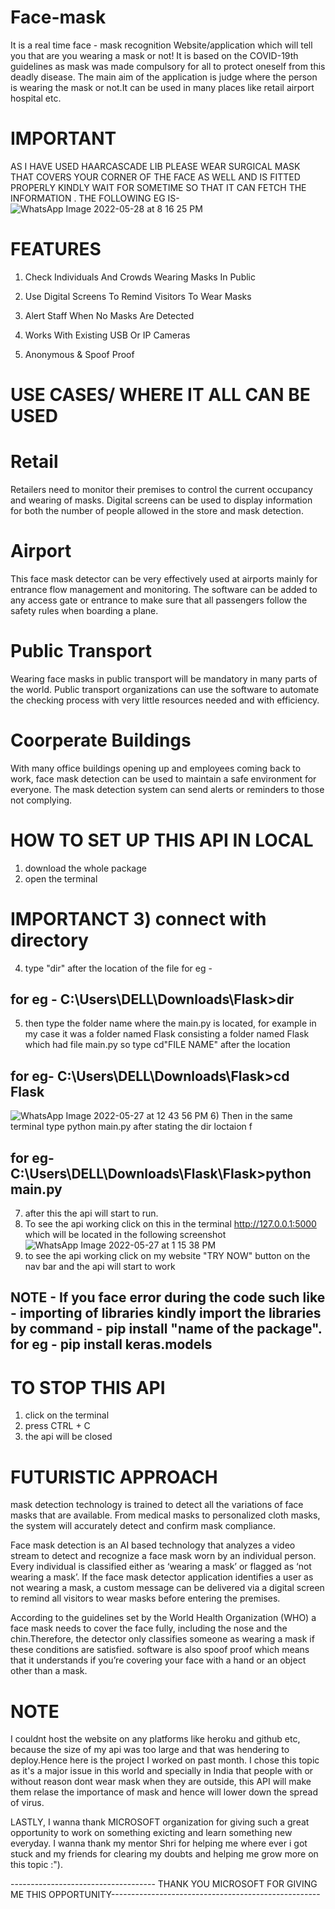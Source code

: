# Face-mask
It is a real time face - mask recognition Website/application which will tell you that are you wearing a mask or not! It is based on the COVID-19th guidelines as mask was made compulsory for all to protect oneself from this deadly disease.
The main aim of the application is judge where the person is wearing the mask or not.It can be used in many places like retail airport hospital etc.

# IMPORTANT 
AS I HAVE USED HAARCASCADE LIB PLEASE WEAR SURGICAL MASK THAT COVERS YOUR CORNER OF THE FACE AS WELL AND IS FITTED PROPERLY KINDLY WAIT FOR SOMETIME SO THAT IT CAN FETCH THE INFORMATION . THE FOLLOWING EG IS- 
![WhatsApp Image 2022-05-28 at 8 16 25 PM](https://user-images.githubusercontent.com/89337719/170830489-a071fd34-273d-469f-9be0-39f2994d7d1b.jpeg)


# FEATURES
1) Check Individuals And Crowds Wearing Masks In Public

2) Use Digital Screens To Remind Visitors To Wear Masks

3) Alert Staff When No Masks Are Detected

4) Works With Existing USB Or IP Cameras

5) Anonymous & Spoof Proof

# USE CASES/ WHERE IT ALL CAN BE USED

# Retail
Retailers need to monitor their premises to control the current occupancy and wearing of masks. Digital screens can be used to display information for
both the number of people allowed in the store and mask detection.

# Airport
This face mask detector can be very effectively used at airports mainly for entrance flow management and monitoring. The software can be added to any access
gate or entrance to make sure that all passengers follow the safety rules when boarding a plane.

# Public Transport
Wearing face masks in public transport will be mandatory in many parts of the world. Public transport organizations can use the software to automate the checking
process with very little resources needed and with efficiency.

# Coorperate Buildings
With many office buildings opening up and employees coming back to work, face mask detection can be used to maintain a safe environment for everyone. The mask detection 
system can send alerts or reminders to those not complying.










# HOW TO SET UP THIS API IN LOCAL

1) download the whole package 
2) open the terminal
# IMPORTANCT 3) connect with directory
4) type "dir" after the location of the file for eg -
## for eg - C:\Users\DELL\Downloads\Flask>dir
5) then type the folder name where the main.py is located, for example in my case it was a folder named Flask consisting a folder named Flask which had file main.py
so type cd"FILE NAME" after the location 
## for eg- C:\Users\DELL\Downloads\Flask>cd Flask
![WhatsApp Image 2022-05-27 at 12 43 56 PM](https://user-images.githubusercontent.com/89337719/170650290-89f88236-2f1c-4120-9a5c-117d634609e3.jpeg)
6) Then in the same terminal type python main.py after stating the dir loctaion f
## for eg- C:\Users\DELL\Downloads\Flask\Flask>python main.py
7) after this the api will start to run.
8) To see the api working click on this in the terminal http://127.0.0.1:5000
which will be located in the following screenshot
 ![WhatsApp Image 2022-05-27 at 1 15 38 PM](https://user-images.githubusercontent.com/89337719/170654301-9a432e94-de14-406b-b2c9-1e5c1b927dc3.jpeg)
9) to see the api working click on my website "TRY NOW" button on the nav bar and the api will start to work
## NOTE - If you face error during the code such like - importing of libraries kindly import the libraries by command - pip install "name of the package".           for eg - pip install keras.models


# TO STOP THIS API 
1) click on the terminal 
2) press CTRL + C
3) the api will be closed 






# FUTURISTIC APPROACH
mask detection technology is trained to detect all the variations of face masks that are available. From medical masks to personalized cloth masks, the system will
accurately detect and confirm mask compliance.

Face mask detection is an AI based technology that analyzes a video stream to detect and recognize a face mask worn by an individual person. Every individual is 
classified either as ‘wearing a mask’ or flagged as ‘not wearing a mask’. If the face mask detector application identifies a user as not wearing a mask, a custom 
message can be delivered via a digital screen to remind all visitors to wear masks before entering the premises.

According to the guidelines set by the World Health Organization (WHO) a face mask needs to cover the face fully, including the nose and the chin.Therefore, the
detector only classifies someone as wearing a mask if these conditions are satisfied. software is also spoof proof which means that it understands if you’re
covering your face with a hand or an object other than a mask.






# NOTE
I couldnt host the website on any platforms like heroku and github etc, because the size of my api was too large and that was hendering to deploy.Hence here is the 
project I worked on past month. I chose this topic as it's a major issue in this world and specially in India that people with or without reason dont wear mask
when they are outside, this API will make them relase the importance of mask and hence will lower down the spread of virus.

LASTLY, I wanna thank MICROSOFT organization for giving such a great opportunity to work on something exicting and learn something new everyday. 
I wanna thank my mentor Shri for helping me where ever i got stuck and my friends for clearing my doubts and helping me grow more on this topic :"). 

------------------------------------ THANK YOU MICROSOFT FOR GIVING ME THIS OPPORTUNITY----------------------------------------------------

